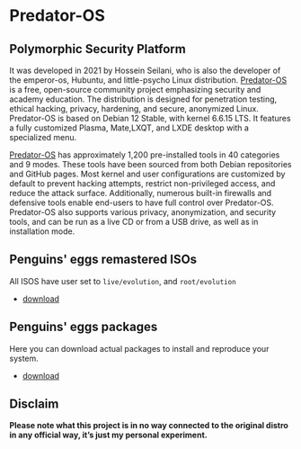 # Predator-OS

## Polymorphic Security Platform

It was developed in 2021 by Hossein Seilani, who is also the developer of the emperor-os, Hubuntu, and little-psycho Linux distribution. [Predator-OS](https://predator-os.ir/) is a free, open-source community project emphasizing security and academy education. The distribution is designed for penetration testing, ethical hacking, privacy, hardening, and secure, anonymized Linux. Predator-OS is based on Debian 12 Stable, with kernel 6.6.15 LTS. It features a fully customized Plasma, Mate,LXQT, and LXDE desktop with a specialized menu.

[Predator-OS](https://predator-os.ir/) has approximately 1,200 pre-installed tools in 40 categories and 9 modes. These tools have been sourced from both Debian repositories and GitHub pages. Most kernel and user configurations are customized by default to prevent hacking attempts, restrict non-privileged access, and reduce the attack surface. Additionally, numerous built-in firewalls and defensive tools enable end-users to have full control over Predator-OS. Predator-OS also supports various privacy, anonymization, and security tools, and can be run as a live CD or from a USB drive, as well as in installation mode.

## Penguins' eggs remastered ISOs
All ISOS have user set to ```live/evolution```, and ```root/evolution```

* [download](https://drive.google.com/drive/folders/1zuiY8zWKlxBWtXoNbALKiGaRvzFyRx3o)

## Penguins' eggs packages
Here you can download actual packages to install and reproduce your system.

* [download](https://drive.google.com/drive/folders/14s1JNNp9FW6oESWgIIPifglNB6eRbYko)

## Disclaim
__Please note what this project is in no way connected to the original distro in any official way, it’s just my personal experiment.__

